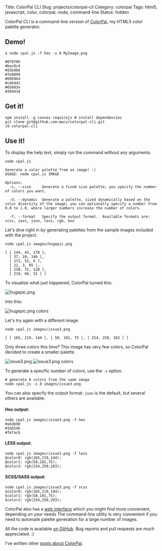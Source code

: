 Title: ColorPal CLI
Slug: projects/colorpal-cli
Category: colorpal
Tags: html5, javascript, color, colorpal, node, command-line
Status: hidden

ColorPal CLI is a command-line version of [ColorPal][5], my HTML5 color palette
generator.

## Demo!

    $ node cpal.js -f hex -s 8 MyImage.png

    #07070b
    #bac0c4
    #d1bd66
    #7e8899
    #696964
    #c4b441
    #65683e
    #394434

## Get it!

    npm install -g canvas requirejs # install dependencies
    git clone git@github.com:mwcz/colorpal-cli.git
    cd colorpal-cli

## Use it!

To display the help text, simply run the command without any arguments.

    node cpal.js

    Generate a color palette from an image! :)
    USAGE: node cpal.js IMAGE

    Options:
      -s, --size     Generate a fixed size palette; you specify the number of colors you want.

      -d, --dynamic  Generate a palette, sized dynamically based on the color diversity of the image; you can optionally specify a number from 0.0 to 1.0, where larger numbers increase the number of colors.

      -f, --format   Specify the output format.  Available formats are: scss, sass, json, less, rgb, hex

Let's dive right in by generating palettes from the sample images included with the
project.

    node cpal.js images/hugepic.png

    [ [ 144, 43, 178 ],
      [ 37, 10, 146 ],
      [ 171, 52, 6 ],
      [ 11, 3, 85 ],
      [ 238, 72, 120 ],
      [ 219, 66, 32 ] ]

To visualize what just happened, ColorPal turned this:

![hugepic.png]({filename}/static/images/projects/colorpal-cli/hugepic_small.png "hugepic.png")

Into this:

![hugepic.png colors]({filename}/static/images/projects/colorpal-cli/hugepic_colors.png "hugepic.png colors")

Let's try again with a different image.

    node cpal.js images/issue3.png

    [ [ 165, 219, 144 ], [ 58, 181, 75 ], [ 254, 250, 203 ] ]

Only three colors this time?  This image has very few colors, so ColorPal
decided to create a smaller palette.

![issue3.png]({filename}/static/images/projects/colorpal-cli/issue3_small.png "issue3.png")
![issue3.png colors]({filename}/static/images/projects/colorpal-cli/issue3_colors.png "issue3.png colors")

To generate a specific number of colors, use the `-s` option.

    # generate 8 colors from the same image
    node cpal.js -s 8 images/issue3.png

You can also specify the output format.  `json` is the default, but several others are available.

#### Hex output:

    node cpal.js images/issue3.png -f hex
    #a5db90
    #3ab54b
    #fefacb

#### LESS output:

    node cpal.js images/issue3.png -f less
    @color0: rgb(165,219,144);
    @color1: rgb(58,181,75);
    @color2: rgb(254,250,203);

#### SCSS/SASS output:

    node cpal.js images/issue3.png -f scss
    $color0: rgb(165,219,144);
    $color1: rgb(58,181,75);
    $color2: rgb(254,250,203);

ColorPal also has a [web interface][4] which you might find more convenient,
depending on your needs  The command-line utility is very convenient if you
need to automate palette generation for a large number of images.

All the code is available [on GitHub][6].  Bug reports and pull requests are
much appreciated. :)

I've written other [posts about ColorPal][1].

[1]: /tag/colorpal "Posts about ColorPal"
[2]: http://nodejs.org/ "Node.js official site"
[3]: /2013/11/07/colorpal-cli/ "ColorPal's CLI"
[4]: http://colorpal.org/ "colorpal.org"
[5]: /projects/colorpal "ColorPal project page"
[6]: https://github.com/mwcz/colorpal-cli "GitHub page for ColorPal CLI"
